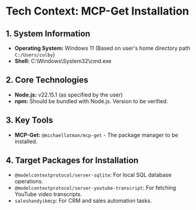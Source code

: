# Tech Context: MCP-Get Installation

## 1. System Information
- **Operating System:** Windows 11 (Based on user's home directory path `C:/Users/colby`)
- **Shell:** C:\Windows\System32\cmd.exe

## 2. Core Technologies
- **Node.js:** v22.15.1 (as specified by the user)
- **npm:** Should be bundled with Node.js. Version to be verified.

## 3. Key Tools
- **MCP-Get:** `@michaellatman/mcp-get` - The package manager to be installed.

## 4. Target Packages for Installation
- `@modelcontextprotocol/server-sqlite`: For local SQL database operations.
- `@modelcontextprotocol/server-youtube-transcript`: For fetching YouTube video transcripts.
- `saleshandyikmcp`: For CRM and sales automation tasks.
